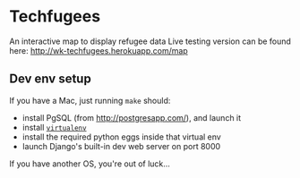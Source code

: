 # Techfugees

An interactive map to display refugee data
Live testing version can be found here: http://wk-techfugees.herokuapp.com/map

## Dev env setup

If you have a Mac, just running `make` should:

* install PgSQL (from http://postgresapp.com/), and launch it
* install [`virtualenv`](https://virtualenv.readthedocs.org/en/latest/)
* install the required python eggs inside that virtual env
* launch Django's built-in dev web server on port 8000

If you have another OS, you're out of luck...
